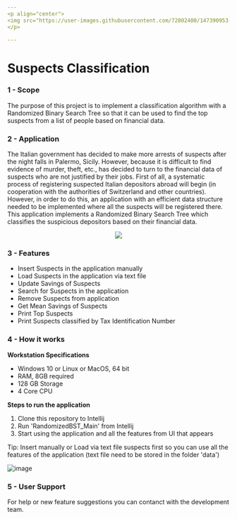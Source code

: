 ```yaml
---
<p align="center">
<img src="https://user-images.githubusercontent.com/72802400/147390953-1710cda5-3ec6-48bb-9e9a-545ed4f917ee.jpg" align="center"><img src="https://user-images.githubusercontent.com/72802400/147390801-6d7ec12e-b95a-4462-9816-05e6d87af24a.jpg" width ="90" height"100" align = "center">
</p>

---
```


# Suspects Classification

### 1 - Scope
The purpose of this project is to implement a classification algorithm with a Randomized Binary Search Tree so that it can be used to find the top suspects from a list of people based on financial data.

### 2 - Application
The Italian government has decided to make more arrests of suspects after the night falls in Palermo, Sicily. However, because it is difficult to find evidence of murder, theft, etc., has decided to turn to the financial data of suspects who are not justified by their jobs. First of all, a systematic process of registering suspected Italian depositors abroad will begin (in cooperation with the authorities of Switzerland and other countries). However, in order to do this, an application with an efficient data structure needed to be implemented where all the suspects will be registered there. This application implements a Randomized Binary Search Tree which classifies the suspicious depositors based on their financial data.

<p align="center">
<img src="https://user-images.githubusercontent.com/72802400/148258575-55797c3e-b5d5-4aed-af89-79529d14a554.png">
</p>

### 3 - Features
* Insert Suspects in the application manually
* Load Suspects in the application via text file 
* Update Savings of Suspects
* Search for Suspects in the application
* Remove Suspects from application
* Get Mean Savings of Suspects
* Print Top Suspects
* Print Suspects classified by Tax Identification Number

### 4 - How it works

**Workstation Specifications**
- Windows 10 or Linux or MacOS, 64 bit
- RAM, 8GB required
- 128 GB Storage 
- 4 Core CPU

**Steps to run the application**
1. Clone this repository to Intellij
2. Run 'RandomizedBST_Main' from Intellij
3. Start using the application and all the features from UI that appears

Tip: Insert manually or Load via text file suspects first so you can use all the features of the application (text file need to be stored in the folder 'data')

![image](https://user-images.githubusercontent.com/72802400/147879907-5a81d04a-8ea2-4bf7-9218-8210d4740aee.png)

### 5 - User Support
For help or new feature suggestions you can contanct with the development team.

